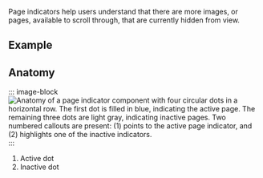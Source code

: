 <script setup>
  import ReactBeta from './react-beta.md';
  import iOS from './ios.md';
  import data from './data.json';
  import { mapFrameworkStatuses } from '../utils.js';
</script>

Page indicators help users understand that there are more images, or pages, available to scroll through, that are currently hidden from view. 

<components-status v-bind="mapFrameworkStatuses(data.frameworks)" />

## Example

<ThemeSwitcher />
<pageindicator-example />

## Anatomy

::: image-block
![Anatomy of a page indicator component with four circular dots in a horizontal row. The first dot is filled in blue, indicating the active page. The remaining three dots are light gray, indicating inactive pages. Two numbered callouts are present: (1) points to the active page indicator, and (2) highlights one of the inactive indicators.](/components/pageindicator/pageindicator-anatomy.svg)
:::

1. Active dot
2. Inactive dot